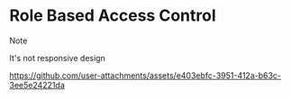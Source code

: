 # Role Based Access Control

> [!NOTE]  
> It's not responsive design

https://github.com/user-attachments/assets/e403ebfc-3951-412a-b63c-3ee5e24221da

